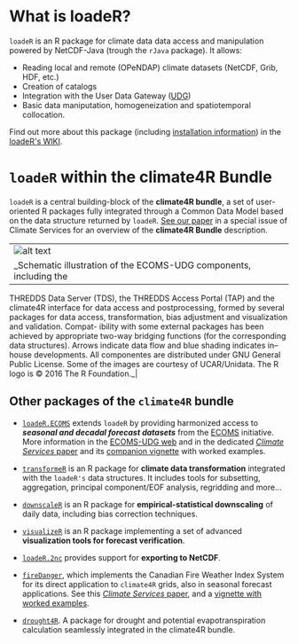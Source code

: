 What is loadeR?
===============

`loadeR` is an R package for climate data data access and manipulation powered by NetCDF-Java (trough the `rJava` package). It allows:
 * Reading local and remote (OPeNDAP) climate datasets (NetCDF, Grib, HDF, etc.)
 * Creation of catalogs
 * Integration with the User Data Gateway ([UDG](http://www.meteo.unican.es/udg-wiki))
 * Basic data maniputation, homogeneization and spatiotemporal collocation.

Find out more about this package (including [installation information](https://github.com/SantanderMetGroup/loadeR/wiki/Installation)) in the [loadeR's WIKI](https://github.com/SantanderMetGroup/loadeR/wiki).

# `loadeR` within the **climate4R** Bundle

`loadeR` is a central building-block of the **climate4R bundle**, a set of user-oriented R packages fully integrated through a Common Data Model based on the data structure returned by `loadeR`. [See our paper](http://www.meteo.unican.es/en/node/73360) in a special issue of Climate Services for an overview of the **climate4R Bundle** description.

||
|--|
|![alt text](http://www.meteo.unican.es/work/UDG/linked_figs/f01_ECOMS-UDG.png)|
|_Schematic illustration of the ECOMS-UDG components, including the
THREDDS Data Server (TDS), the THREDDS Access Portal (TAP) and the climate4R
interface for data access and postprocessing, formed by several packages for data
access, transformation, bias adjustment and visualization and validation. Compat-
ibility with some external packages has been achieved by appropriate two-way
bridging functions (for the corresponding data structures). Arrows indicate data
flow and blue shading indicates in–house developments. All componentes are
distributed under GNU General Public License. Some of the images are courtesy of
UCAR/Unidata. The R logo is &copy; 2016 The R Foundation._|


## Other packages of the `climate4R` bundle

 * [`loadeR.ECOMS`](https://github.com/SantanderMetGroup/loadeR.ECOMS/) extends `loadeR` by providing harmonized access to ***seasonal and decadal forecast datasets*** from the [ECOMS](http://www.eu-ecoms.eu) initiative. More information in the [ECOMS-UDG web](https://meteo.unican.es/trac/wiki/udg/ecoms) and in the dedicated [*Climate Services* paper](http://www.meteo.unican.es/en/node/73360) and its [companion vignette](http://meteo.unican.es/work/UDG/climate-services-manuscript.html) with worked examples.

 * [`transformeR`](https://github.com/SantanderMetGroup/transformeR) is an R package for **climate data transformation** integrated with the `loadeR's` data structures. It includes tools for subsetting, aggregation, principal component/EOF analysis, regridding and more...

 * [`downscaleR`](https://github.com/SantanderMetGroup/downscaleR/wiki) is an R package for **empirical-statistical downscaling** of daily data, including bias correction techniques.  
 
 * [`visualizeR`](https://github.com/SantanderMetGroup/visualizeR/wiki) is an R package implementing a set of advanced **visualization tools for forecast verification**.

 * [`loadeR.2nc`](https://github.com/SantanderMetGroup/loadeR.2nc/) provides support for **exporting to NetCDF**.
 
 * [`fireDanger`](https://github.com/SantanderMetGroup/fireDanger), which implements the Canadian Fire Weather Index System for its direct application to `climate4R` grids, also in seasonal forecast applications. See this [*Climate Services* paper](http://www.meteo.unican.es/en/node/73359), and a [vignette with worked examples](http://meteo.unican.es/work/fireDanger/ClimateServices2017.html).

 * [`drought4R`](https://github.com/SantanderMetGroup/drought4R). A package for drought and potential evapotranspiration calculation seamlessly integrated in the climate4R bundle.



